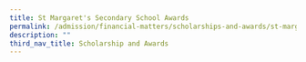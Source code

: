 ```yaml
---
title: St Margaret's Secondary School Awards
permalink: /admission/financial-matters/scholarships-and-awards/st-margarets-secondary-school-awards/
description: ""
third_nav_title: Scholarship and Awards
---
```

